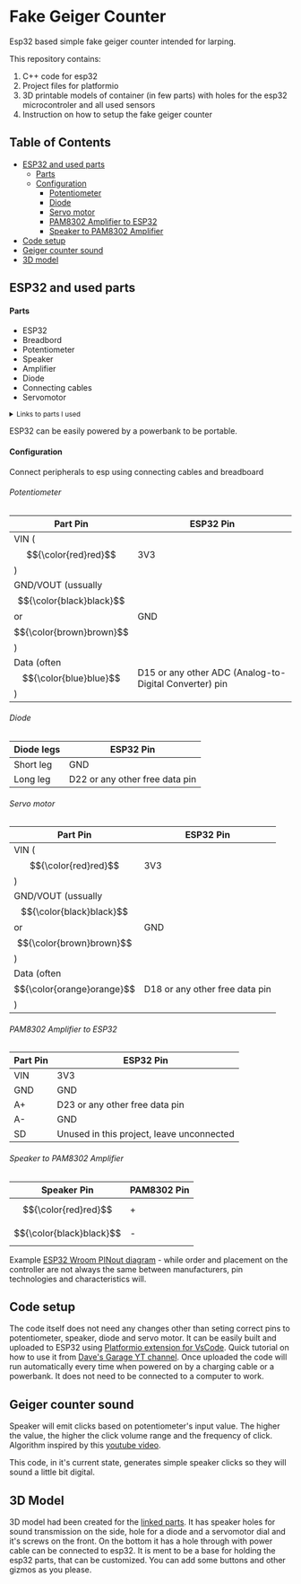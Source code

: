 # Fake Geiger Counter
Esp32 based simple fake geiger counter intended for larping.

This repository contains: 
1. C++ code for esp32
2. Project files for platformio
3. 3D printable models of container (in few parts) with holes for the esp32 microcontroler and all used sensors
4. Instruction on how to setup the fake geiger counter

## Table of Contents

- [ESP32 and used parts](#esp32-and-used-parts)
  - [Parts](#parts)
  - [Configuration](#configuration)  
    - [Potentiometer](#potentiometer)
    - [Diode](#diode)
    - [Servo motor](#servo-motor)
    - [PAM8302 Amplifier to ESP32](#pam8302-amplifier-to-esp32)
    - [Speaker to PAM8302 Amplifier](#speaker-to-pam8302-amplifier)
- [Code setup](#code-setup)
- [Geiger counter sound](#geiger-counter-sound)
- [3D model](#3d-model)

## ESP32 and used parts
#### Parts
- ESP32
- Breadbord
- Potentiometer
- Speaker
- Amplifier
- Diode
- Connecting cables
- Servomotor

<details>
  <summary style="font-size: 12px">Links to parts I used </summary>

- [ESP32 WROOM](https://botland.store/esp32-wifi-and-bt-modules/8893-esp32-wifi-bt-42-platform-with-module-5904422337438.html)
- [Breadbord](https://botland.store/breadoards/19943-breadboard-justpi-830-holes-5904422328610.html)
- [Potentiometer DFRobot Gravity](https://botland.store/gravity-encoders-and-potentiometers/11258-dfrobot-gravity-54k-slide-potentiometer-6959420901036.html)
- [Speaker](https://botland.store/analog-speakers/19458-mini-oval-speaker-1w-8ohm-30x20x5mm-adafruit-4227-5904422354848.html)
- [PAM8302 Amplifier Adafruit](https://botland.store/mp3-wav-ogg-midi-players/6381-mono-25w-class-d-audio-amplifier-pam8302-adafruit-2130-5904422348960.html)
- [Diodes](https://botland.store/leds/19985-set-of-5mm-leds-justpi-30pcs-5904422329259.html)
- [Short connecting cables](https://botland.store/male-to-male-connecting-cables/19947-connecting-cables-male-male-justpi-10cm-40pcs-5904422328689.html)
- [Servomotor](https://botland.store/micro-servos/13128-servo-sg-90-micro-180-5904422350338.html)

</details>

ESP32 can be easily powered by a powerbank to be portable.

#### Configuration
Connect peripherals to esp using connecting cables and breadboard
###### Potentiometer

|Part Pin|ESP32 Pin|
|-------|---------|
|  VIN ($${\color{red}red}$$)  |  3V3    |
|  GND/VOUT (ussually $${\color{black}black}$$ or $${\color{brown}brown}$$)  |  GND    |
|  Data (often $${\color{blue}blue}$$)  |  D15 or any other ADC (Analog-to-Digital Converter) pin    |

###### Diode

| Diode legs |ESP32 Pin|
|-------|---------|
|  Short leg |  GND    |
|  Long leg  |  D22 or any other free data pin  |

###### Servo motor

|Part Pin|ESP32 Pin|
|-------|---------|
|  VIN ($${\color{red}red}$$)  |  3V3    |
| GND/VOUT (ussually $${\color{black}black}$$ or $${\color{brown}brown}$$)  |  GND    |
|  Data (often $${\color{orange}orange}$$)  |  D18 or any other free data pin    |

###### PAM8302 Amplifier to ESP32

|Part Pin|ESP32 Pin|
|-------|---------|
|  VIN  |  3V3    |
| GND   |  GND    |
| A+  |  D23 or any other free data pin    |
| A-  |  GND   |
| SD  |  Unused in this project, leave unconnected  |

###### Speaker to PAM8302 Amplifier

|Speaker Pin|PAM8302 Pin|
|-------|---------|
|  $${\color{red}red}$$  |  +    |
| $${\color{black}black}$$  |  -    |


Example [ESP32 Wroom PINout diagram](https://lastminuteengineers.com/wp-content/uploads/iot/ESP32-Pinout.png) - while order and placement on the controller are not always the same between manufacturers, pin technologies and characteristics will.

## Code setup
The code itself does not need any changes other than seting correct pins to potentiometer, speaker, diode and servo motor. It can be easily built and uploaded to ESP32 using [Platformio extension for VsCode](https://platformio.org/install/ide?install=vscode). Quick tutorial on how to use it from [Dave's Garage YT channel](https://youtu.be/XLQa1sX9KIk?si=jZ_BQljqpmHXpXcT&t=441). Once uploaded the code will run automatically every time when powered on by a charging cable or a powerbank. It does not need to be connected to a computer to work.

## Geiger counter sound
Speaker will emit clicks based on potentiometer's input value. The higher the value, the higher the click volume range and the frequency of click. Algorithm inspired by this [youtube video](https://youtu.be/d4pHbYvz6tU?si=e8RVInphm-453VID).

This code, in it's current state, generates simple speaker clicks so they will sound a little bit digital.

## 3D Model
3D model had been created for the [linked parts](#esp32-and-used-parts). It has speaker holes for sound transmission on the side, hole for a diode and a servomotor dial and it's screws on the front. On the bottom it has a hole through with power cable can be connected to esp32. It is ment to be a base for holding the esp32 parts, that can be customized. You can add some buttons and other gizmos as you please.
